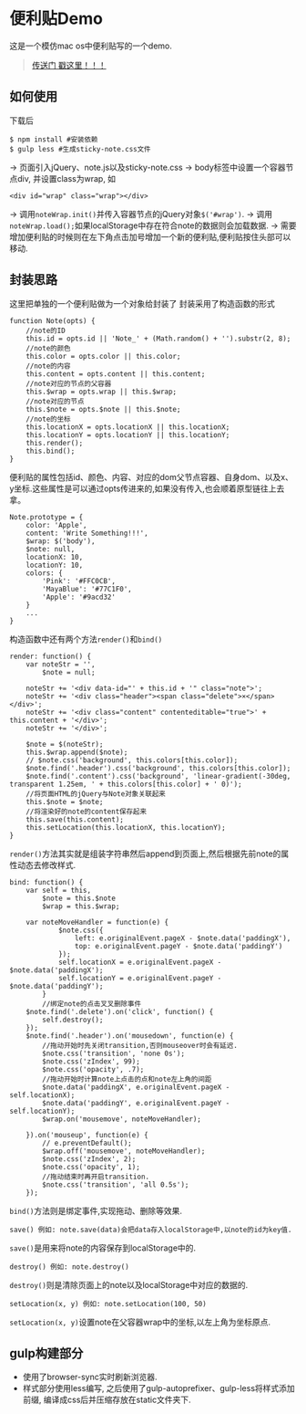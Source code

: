 # 便利贴Demo

这是一个模仿mac os中便利贴写的一个demo.
> [传送门 戳这里！！！](http://book.jirengu.com/Rcong/my-practical-code/sticky-note/index.html)

## 如何使用
下载后
```
$ npm install #安装依赖
$ gulp less #生成sticky-note.css文件
```

-> 页面引入jQuery、note.js以及sticky-note.css
-> body标签中设置一个容器节点div, 并设置class为wrap, 如
```
<div id="wrap" class="wrap"></div>
```
-> 调用```noteWrap.init()```并传入容器节点的jQuery对象```$('#wrap')```.
-> 调用```noteWrap.load();```如果localStorage中存在符合note的数据则会加载数据.
-> 需要增加便利贴的时候则在左下角点击加号增加一个新的便利贴,便利贴按住头部可以移动.

## 封装思路
这里把单独的一个便利贴做为一个对象给封装了
封装采用了构造函数的形式
```
function Note(opts) {
    //note的ID
    this.id = opts.id || 'Note_' + (Math.random() + '').substr(2, 8);
    //note的颜色
    this.color = opts.color || this.color;
    //note的内容
    this.content = opts.content || this.content;
    //note对应的节点的父容器
    this.$wrap = opts.wrap || this.$wrap;
    //note对应的节点
    this.$note = opts.$note || this.$note;
    //note的坐标
    this.locationX = opts.locationX || this.locationX;
    this.locationY = opts.locationY || this.locationY;
    this.render();
    this.bind();
}
```
便利贴的属性包括id、颜色、内容、对应的dom父节点容器、自身dom、以及x、y坐标.这些属性是可以通过opts传进来的,如果没有传入,也会顺着原型链往上去拿。
```
Note.prototype = {
    color: 'Apple',
    content: 'Write Something!!!',
    $wrap: $('body'),
    $note: null,
    locationX: 10,
    locationY: 10,
    colors: {
        'Pink': '#FFC0CB',
        'MayaBlue': '#77C1F0',
        'Apple': '#9acd32'
    }
    ...
}
```

构造函数中还有两个方法```render()```和```bind()```

```
render: function() {
    var noteStr = '',
        $note = null;

    noteStr += '<div data-id="' + this.id + '" class="note">';
    noteStr += '<div class="header"><span class="delete">×</span></div>';
    noteStr += '<div class="content" contenteditable="true">' + this.content + '</div>';
    noteStr += '</div>';

    $note = $(noteStr);
    this.$wrap.append($note);
    // $note.css('background', this.colors[this.color]);
    $note.find('.header').css('background', this.colors[this.color]);
    $note.find('.content').css('background', 'linear-gradient(-30deg, transparent 1.25em, ' + this.colors[this.color] + ' 0)');
    //将页面HTML的jQuery与Note对象关联起来
    this.$note = $note;
    //将渲染好的note的content保存起来
    this.save(this.content);
    this.setLocation(this.locationX, this.locationY);
}
```

```render()```方法其实就是组装字符串然后append到页面上,然后根据先前note的属性动态去修改样式.

```
bind: function() {
    var self = this,
        $note = this.$note
        $wrap = this.$wrap;

    var noteMoveHandler = function(e) {
            $note.css({
                left: e.originalEvent.pageX - $note.data('paddingX'),
                top: e.originalEvent.pageY - $note.data('paddingY')
            });
            self.locationX = e.originalEvent.pageX - $note.data('paddingX');
            self.locationY = e.originalEvent.pageY - $note.data('paddingY');
        }
        //绑定note的点击叉叉删除事件
    $note.find('.delete').on('click', function() {
        self.destroy();
    });
    $note.find('.header').on('mousedown', function(e) {
        //拖动开始时先关闭transition,否则mouseover时会有延迟.
        $note.css('transition', 'none 0s');
        $note.css('zIndex', 99);
        $note.css('opacity', .7);
        //拖动开始时计算note上点击的点和note左上角的间距
        $note.data('paddingX', e.originalEvent.pageX - self.locationX);
        $note.data('paddingY', e.originalEvent.pageY - self.locationY);
        $wrap.on('mousemove', noteMoveHandler);

    }).on('mouseup', function(e) {
        // e.preventDefault();
        $wrap.off('mousemove', noteMoveHandler);
        $note.css('zIndex', 2);
        $note.css('opacity', 1);
        //拖动结束时再开启transition.
        $note.css('transition', 'all 0.5s');
    });
```

```bind()```方法则是绑定事件,实现拖动、删除等效果.



```
save() 例如: note.save(data)会把data存入localStorage中,以note的id为key值.
```

```save()```是用来将note的内容保存到localStorage中的.

```
destroy() 例如: note.destroy()
```

```destroy()```则是清除页面上的note以及localStorage中对应的数据的.


```
setLocation(x, y) 例如: note.setLocation(100, 50)
```

```setLocation(x, y)```设置note在父容器wrap中的坐标,以左上角为坐标原点.


## gulp构建部分

+ 使用了browser-sync实时刷新浏览器.
+ 样式部分使用less编写, 之后使用了gulp-autoprefixer、gulp-less将样式添加前缀, 编译成css后并压缩存放在static文件夹下.
